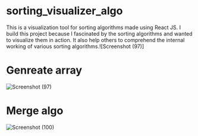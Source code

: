 # sorting_visualizer_algo
This is a visualization tool for sorting algorithms made using React JS.
I build this project because I fascinated by the sorting algorithms and wanted to visualize them in action.
It also help others to comprehend the internal working of various sorting algorithms.![Screenshot (97)]

# Genreate array 

![Screenshot (97)](https://github.com/Gagankumar1/sorting_algo_visualizer/assets/101435678/e4619263-1634-4eb3-87c7-42e895831115)


# Merge algo
![Screenshot (100)](https://github.com/Gagankumar1/sorting_algo_visualizer/assets/101435678/95a2a05b-a5a5-45eb-b489-968b5ad84d10)

